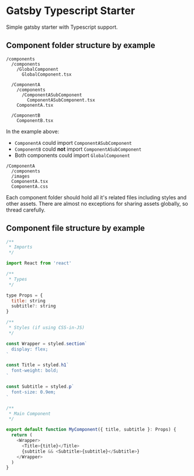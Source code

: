 # Gatsby Typescript Starter

Simple gatsby starter with Typescript support.

## Component folder structure by example

```
/components
  /components
    /GlobalComponent
      GlobalComponent.tsx

  /ComponentA
    /components
      /ComponentASubComponent
        ComponentASubComponent.tsx
    ComponentA.tsx

  /ComponentB
    ComponentB.tsx
```

In the example above:

- `ComponentA` could import `ComponentASubComponent`
- `ComponentB` could **not** import `ComponentASubComponent`
- Both components could import `GlobalComponent`

```
/ComponentA
  /components
  /images
  ComponentA.tsx
  ComponentA.css
```

Each component folder should hold all it's related files including styles and other assets. There are almost no exceptions for sharing assets globally, so thread carefully.

## Component file structure by example

```javascript
/**
 * Imports
 */

import React from 'react'

/**
 * Types
 */

type Props = {
  title: string
  subtitle?: string
}

/**
 * Styles (if using CSS-in-JS)
 */

const Wrapper = styled.section`
  display: flex;
`

const Title = styled.h1`
  font-weight: bold;
`

const Subtitle = styled.p`
  font-size: 0.9em;
`

/**
 * Main Component
 */

export default function MyComponent({ title, subtitle }: Props) {
  return (
    <Wrapper>
      <Title>{title}</Title>
      {subtitle && <Subtitle>{subtitle}</Subtitle>}
    </Wrapper>
  )
}

```
